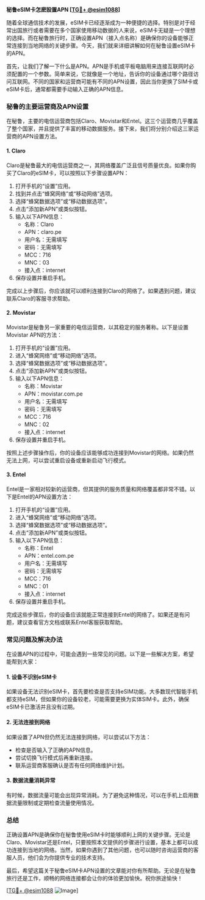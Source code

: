 **秘鲁eSIM卡怎麽設置APN [[TG💪+ @esim1088](https://t.me/s/esim1088)]**

随着全球通信技术的发展，eSIM卡已经逐渐成为一种便捷的选择。特别是对于经常出国旅行或者需要在多个国家使用移动数据的人来说，eSIM卡无疑是一个理想的选择。而在秘鲁旅行时，正确设置APN（接入点名称）是确保你的设备能够正常连接到当地网络的关键步骤。今天，我们就来详细讲解如何在秘鲁设置eSIM卡的APN。

首先，让我们了解一下什么是APN。APN是手机或平板电脑用来连接互联网时必须配置的一个参数。简单来说，它就像是一个地址，告诉你的设备通过哪个路径访问互联网。不同的国家和运营商可能有不同的APN设置，因此当你更换了SIM卡或eSIM卡后，通常都需要手动输入正确的APN信息。

### **秘鲁的主要运营商及APN设置**

在秘鲁，主要的电信运营商包括Claro、Movistar和Entel。这三个运营商几乎覆盖了整个国家，并且提供了丰富的移动数据服务。接下来，我们将分别介绍这三家运营商的APN设置方法。

#### **1. Claro**
Claro是秘鲁最大的电信运营商之一，其网络覆盖广泛且信号质量优良。如果你购买了Claro的eSIM卡，可以按照以下步骤设置APN：

1. 打开手机的“设置”应用。
2. 找到并点击“蜂窝网络”或“移动网络”选项。
3. 选择“蜂窝数据选项”或“移动数据选项”。
4. 点击“添加新APN”或类似按钮。
5. 输入以下APN信息：
   - 名称：Claro
   - APN：claro.pe
   - 用户名：无需填写
   - 密码：无需填写
   - MCC：716
   - MNC：03
   - 接入点：internet
6. 保存设置并重启手机。

完成以上步骤后，你应该就可以顺利连接到Claro的网络了。如果遇到问题，建议联系Claro的客服寻求帮助。

#### **2. Movistar**
Movistar是秘鲁另一家重要的电信运营商，以其稳定的服务著称。以下是设置Movistar APN的方法：

1. 打开手机的“设置”应用。
2. 进入“蜂窝网络”或“移动网络”选项。
3. 选择“蜂窝数据选项”或“移动数据选项”。
4. 点击“添加新APN”或类似按钮。
5. 输入以下APN信息：
   - 名称：Movistar
   - APN：movistar.com.pe
   - 用户名：无需填写
   - 密码：无需填写
   - MCC：716
   - MNC：02
   - 接入点：internet
6. 保存设置并重启手机。

按照上述步骤操作后，你的设备应该能够成功连接到Movistar的网络。如果仍然无法上网，可以尝试重启设备或重新启动飞行模式。

#### **3. Entel**
Entel是一家相对较新的运营商，但其提供的服务质量和网络覆盖都非常不错。以下是Entel的APN设置方法：

1. 打开手机的“设置”应用。
2. 进入“蜂窝网络”或“移动网络”选项。
3. 选择“蜂窝数据选项”或“移动数据选项”。
4. 点击“添加新APN”或类似按钮。
5. 输入以下APN信息：
   - 名称：Entel
   - APN：entel.com.pe
   - 用户名：无需填写
   - 密码：无需填写
   - MCC：716
   - MNC：01
   - 接入点：internet
6. 保存设置并重启手机。

完成这些步骤后，你的设备应该就能正常连接到Entel的网络了。如果还是有问题，建议查看官方文档或联系Entel客服获取帮助。

### **常见问题及解决办法**

在设置APN的过程中，可能会遇到一些常见的问题。以下是一些解决方案，希望能帮到大家：

#### **1. 设备不识别eSIM卡**
如果设备无法识别eSIM卡，首先要检查是否支持eSIM功能。大多数现代智能手机都支持eSIM，但如果你的设备较老，可能需要更换为实体SIM卡。此外，确保eSIM卡已激活并且没有过期。

#### **2. 无法连接到网络**
如果设置了APN但仍然无法连接到网络，可以尝试以下方法：
- 检查是否输入了正确的APN信息。
- 尝试切换飞行模式后再重新连接。
- 联系运营商客服确认是否有任何网络维护计划。

#### **3. 数据流量消耗异常**
有时候，数据流量可能会出现异常消耗。为了避免这种情况，可以在手机上启用数据流量限制或定期检查流量使用情况。

### **总结**

正确设置APN是确保你在秘鲁使用eSIM卡时能够顺利上网的关键步骤。无论是Claro、Movistar还是Entel，只要按照本文提供的步骤进行设置，基本上都可以成功连接到当地的网络。当然，如果你遇到了其他问题，也可以随时咨询运营商的客服人员，他们会为你提供专业的技术支持。

最后，希望这篇关于秘鲁eSIM卡APN设置的文章能对你有所帮助。无论是在秘鲁旅行还是工作，顺畅的网络连接都会让你的体验更加愉快。祝你旅途愉快！

[[TG💪+ @esim1088](https://t.me/s/esim1088) ![Image](https://i.postimg.cc/4NQfJmqS/Snipaste-2025-05-13-00-14-12.png)]